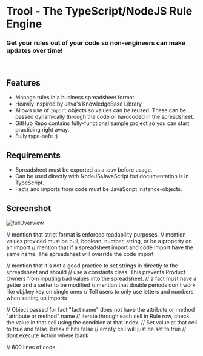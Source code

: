 # Trool - The TypeScript/NodeJS Rule Engine
<h3>Get your rules out of your code so non-engineers can make updates over time!</h3>
<br>


## Features
- Manage rules in a business spreadsheet format
- Heavily inspired by Java's KnowledgeBase Library
- Allows use of `Import` objects so values can be reused. These can be passed dynamically through
the code or hardcoded in the spreadsheet.
- GitHub Repo contains fully-functional sample project so you can start practicing right away.
- Fully type-safe :)


## Requirements
- Spreadsheet must be exported as a .csv before usage. 
- Can be used directly with NodeJS/JavaScript but documentation is in TypeScript.
- Facts and imports from code must be JavaScript instance-objects.


## Screenshot
<img alt='fullOverview' src='https://github.com/seanpmaxwell/trool/raw/master/fullOverview.png' border='0'>

// mention that strict format is enforced readability purposes.
// mention values provided must be null, boolean, number, string, or be a property on an import
// mention that if a spreadsheet import and code import have the same name. The spreadsheet will override
the code import

// mention that it's not a good practice to set strings in directly to the spreadsheet and should
// use a constants class. This prevents Product Owners from inputing bad values into the spreadsheet.
// a fact must have a getter and a setter to be modified
// mention that double periods don't work like obj.key.key on single ones
// Tell users to only use letters and numbers when setting up imports

// Object passed for fact "fact name" does not have the attribute or method "attribute or method" name
// iterate through each cell in Rule row, check the value in that cell using the condition at that index. 
// Set value at that cell to true and false. Break if hits false
// empty cell will just be set to true
// dont execute Action where blank

// 600 lines of code
